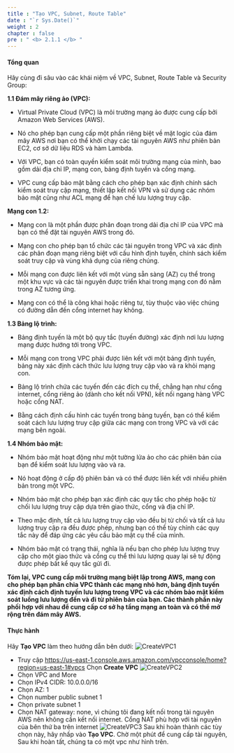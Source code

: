 ```yaml
---
title : "Tạo VPC, Subnet, Route Table"
date : "`r Sys.Date()`"
weight : 2
chapter : false
pre : " <b> 2.1.1 </b> "
---
```


#### Tổng quan

Hãy cùng đi sâu vào các khái niệm về VPC, Subnet, Route Table và Security Group:

**1.1 Đám mây riêng ảo (VPC):**

+ Virtual Private Cloud (VPC) là môi trường mạng ảo được cung cấp bởi Amazon Web Services (AWS).

+ Nó cho phép bạn cung cấp một phần riêng biệt về mặt logic của đám mây AWS nơi bạn có thể khởi chạy các tài nguyên AWS như phiên bản EC2, cơ sở dữ liệu RDS và hàm Lambda.

+ Với VPC, bạn có toàn quyền kiểm soát môi trường mạng của mình, bao gồm dải địa chỉ IP, mạng con, bảng định tuyến và cổng mạng.

+ VPC cung cấp bảo mật bằng cách cho phép bạn xác định chính sách kiểm soát truy cập mạng, thiết lập kết nối VPN và sử dụng các nhóm bảo mật cũng như ACL mạng để hạn chế lưu lượng truy cập.

**Mạng con 1.2:**

+ Mạng con là một phần được phân đoạn trong dải địa chỉ IP của VPC mà bạn có thể đặt tài nguyên AWS trong đó.

+ Mạng con cho phép bạn tổ chức các tài nguyên trong VPC và xác định các phân đoạn mạng riêng biệt với cấu hình định tuyến, chính sách kiểm soát truy cập và vùng khả dụng của riêng chúng.

+ Mỗi mạng con được liên kết với một vùng sẵn sàng (AZ) cụ thể trong một khu vực và các tài nguyên được triển khai trong mạng con đó nằm trong AZ tương ứng.

+ Mạng con có thể là công khai hoặc riêng tư, tùy thuộc vào việc chúng có đường dẫn đến cổng internet hay không.

**1.3 Bảng lộ trình:**

+ Bảng định tuyến là một bộ quy tắc (tuyến đường) xác định nơi lưu lượng mạng được hướng tới trong VPC.

+ Mỗi mạng con trong VPC phải được liên kết với một bảng định tuyến, bảng này xác định cách thức lưu lượng truy cập vào và ra khỏi mạng con.

+ Bảng lộ trình chứa các tuyến đến các đích cụ thể, chẳng hạn như cổng internet, cổng riêng ảo (dành cho kết nối VPN), kết nối ngang hàng VPC hoặc cổng NAT.

+ Bằng cách định cấu hình các tuyến trong bảng tuyến, bạn có thể kiểm soát cách lưu lượng truy cập giữa các mạng con trong VPC và với các mạng bên ngoài.

**1.4 Nhóm bảo mật:**

+ Nhóm bảo mật hoạt động như một tường lửa ảo cho các phiên bản của bạn để kiểm soát lưu lượng vào và ra.

+ Nó hoạt động ở cấp độ phiên bản và có thể được liên kết với nhiều phiên bản trong một VPC.

+ Nhóm bảo mật cho phép bạn xác định các quy tắc cho phép hoặc từ chối lưu lượng truy cập dựa trên giao thức, cổng và địa chỉ IP.

+ Theo mặc định, tất cả lưu lượng truy cập vào đều bị từ chối và tất cả lưu lượng truy cập ra đều được phép, nhưng bạn có thể tùy chỉnh các quy tắc này để đáp ứng các yêu cầu bảo mật cụ thể của mình.

+ Nhóm bảo mật có trạng thái, nghĩa là nếu bạn cho phép lưu lượng truy cập cho một giao thức và cổng cụ thể thì lưu lượng quay lại sẽ tự động được phép bất kể quy tắc gửi đi.

**Tóm lại, VPC cung cấp môi trường mạng biệt lập trong AWS, mạng con cho phép bạn phân chia VPC thành các mạng nhỏ hơn, bảng định tuyến xác định cách định tuyến lưu lượng trong VPC và các nhóm bảo mật kiểm soát luồng lưu lượng đến và đi từ phiên bản của bạn. Các thành phần này phối hợp với nhau để cung cấp cơ sở hạ tầng mạng an toàn và có thể mở rộng trên đám mây AWS.**

#### Thực hành
Hãy **Tạo VPC** làm theo hướng dẫn bên dưới:
![CreateVPC1](/images/2/CreateVPC1.jpeg?featherlight=false&width=100pc)
+ Truy cập https://us-east-1.console.aws.amazon.com/vpcconsole/home?region=us-east-1#vpcs Chọn **Create VPC**
![CreateVPC2](/images/2/CreateVPC2.jpeg?featherlight=false&width=100pc)
+ Chọn VPC and More
+ Chọn IPv4 CIDR: 10.0.0.0/16
+ Chọn AZ: 1
+ Chọn number public subnet 1
+ Chọn private subnet 1
+ Chọn NAT gateway: none, vì chúng tôi đang kết nối trong tài nguyên AWS nên không cần kết nối internet. Cổng NAT phù hợp với tài nguyên của bên thứ ba trên internet
![CreateVPC3](/images/2/CreateVPC3.jpeg?featherlight=false&width=100pc)
Sau khi hoàn thành các tùy chọn này, hãy nhấp vào **Tạo VPC**. Chờ một phút để cung cấp tài nguyên, Sau khi hoàn tất, chúng ta có một vpc như hình trên.

